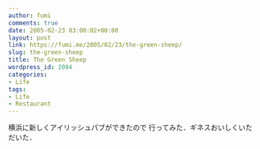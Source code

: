 ```yaml
---
author: fumi
comments: true
date: 2005-02-23 03:00:02+00:00
layout: post
link: https://fumi.me/2005/02/23/the-green-sheep/
slug: the-green-sheep
title: The Green Sheep
wordpress_id: 2094
categories:
- Life
tags:
- Life
- Restaurant
---
```


横浜に新しくアイリッシュパブができたので
行ってみた．ギネスおいしくいただいた．
